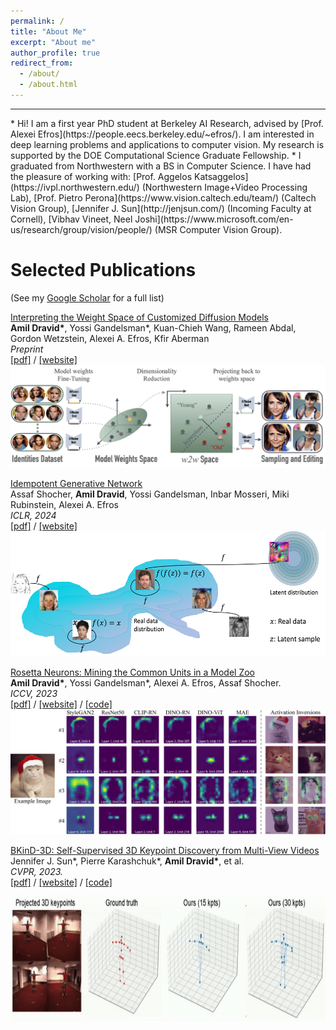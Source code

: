 ```yaml
---
permalink: /
title: "About Me"
excerpt: "About me"
author_profile: true
redirect_from: 
  - /about/
  - /about.html
---
```

<hr>
* Hi! I am a first year PhD student at Berkeley AI Research, advised by [Prof. Alexei Efros](https://people.eecs.berkeley.edu/~efros/). I am interested in deep learning problems and applications to computer vision. My research is supported by the DOE Computational Science Graduate Fellowship.
* I graduated from Northwestern with a BS in Computer Science. I have had the pleasure of working with: [Prof. Aggelos Katsaggelos](https://ivpl.northwestern.edu/) (Northwestern Image+Video Processing Lab),  [Prof. Pietro Perona](https://www.vision.caltech.edu/team/) (Caltech Vision Group), [Jennifer J. Sun](http://jenjsun.com/) (Incoming Faculty at Cornell), [Vibhav Vineet, Neel Joshi](https://www.microsoft.com/en-us/research/group/vision/people/) (MSR Computer Vision Group). 


Selected Publications 
=======================
(See my [Google Scholar](https://scholar.google.com/citations?user=YZ8Y-sUAAAAJ&hl=en&oi=ao) for a full list) 

[Interpreting the Weight Space of Customized Diffusion Models](https://arxiv.org/abs/2406.09413)  
**Amil Dravid\***, Yossi Gandelsman*, Kuan-Chieh Wang, Rameen Abdal, Gordon Wetzstein, Alexei A. Efros, Kfir Aberman <br>
<em>Preprint</em> <br>
[[pdf]](https://arxiv.org/abs/2406.09413.pdf) / [[website]](https://snap-research.github.io/weights2weights/) <br>
<img src="/images/w2w.jpg" alt='' width='800'> 


[Idempotent Generative Network](https://arxiv.org/abs/2311.01462)  
Assaf Shocher, **Amil Dravid**, Yossi Gandelsman, Inbar Mosseri, Miki Rubinstein, Alexei A. Efros  <br>
*ICLR, 2024*    
[[pdf]](https://arxiv.org/pdf/2311.01462.pdf) / [[website]](https://assafshocher.github.io/IGN/) <br>
<img src="/images/IGN_teaser2.jpg" alt='' width='600' height='200'> 

[Rosetta Neurons: Mining the Common Units in a Model Zoo](https://arxiv.org/abs/2306.09346)  
**Amil Dravid\***, Yossi Gandelsman\*, Alexei A. Efros, Assaf Shocher.  <br>
*ICCV, 2023*    
[[pdf]](https://arxiv.org/pdf/2306.09346.pdf) / [[website]](https://yossigandelsman.github.io/rosetta_neurons/) / [[code]](https://github.com/yossigandelsman/rosetta_neurons) <br>
<img src="/images/rosetta_teaser.png" alt='' width='600' height='200'> 

[BKinD-3D: Self-Supervised 3D Keypoint Discovery from Multi-View Videos](https://arxiv.org/pdf/2212.07401)  
Jennifer J. Sun\*, Pierre Karashchuk\*, **Amil Dravid\***, et al.  <br>
*CVPR, 2023.*    
[[pdf]](https://arxiv.org/pdf/2212.07401.pdf) / [[website]](https://sites.google.com/view/b-kind/3d?authuser=0) / [[code]](https://github.com/neuroethology/BKinD-3D) <br>

<img src="/images/human36m-vid1.gif" alt='' width='600' height='200'> 
